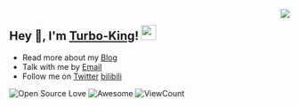 <img align="right" src="https://github-readme-stats.vercel.app/api?username=Turbo-King&show_icons=true&hide_border=true&icon_color=586069&title_color=a0a9af">

<h2>  Hey 👋, I'm <a href="https://turbo-king.github.io" target="_blank">Turbo-King</a>! <img src="https://user-images.githubusercontent.com/5679180/79618120-0daffb80-80be-11ea-819e-d2b0fa904d07.gif" width="27px"></h2>

 - Read more about my [Blog](https://turbo-king.github.io)
 - Talk with me by [Email](mailto:turbo.ahao@foxmail.com)
 - Follow me on [Twitter](https://twitter.com/TurboKing1024) [bilibili](https://space.bilibili.com/476268871)

![Open Source Love](https://badges.frapsoft.com/os/v2/open-source.svg?v=103)
![Awesome](https://cdn.rawgit.com/sindresorhus/awesome/d7305f38d29fed78fa85652e3a63e154dd8e8829/media/badge.svg)
![ViewCount](https://views.whatilearened.today/views/github/Turbo-King/Turbo-King.svg?cache=remove)

<!--  <a href="LICENSE" target="_blank">
  <img alt="License: MIT" src="https://img.shields.io/badge/License-MIT-red.svg" />
 </a> -->
<!--  -
 Turbo-King/Turbo-King is a ✨ special ✨ repository because its `README.md` (this file) appears on your GitHub profile.
 You can click the Preview link to take a look at your changes.
 - -->

